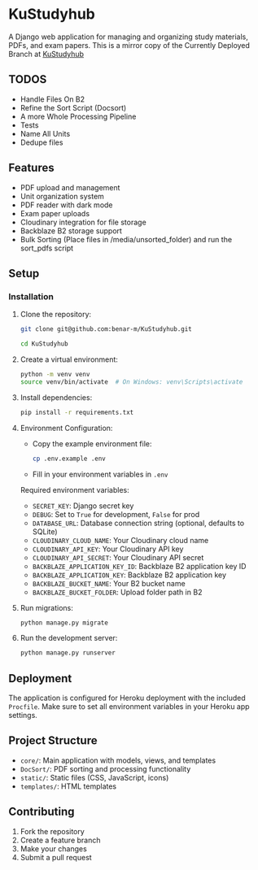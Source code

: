 # KuStudyhub

A Django web application for managing and organizing study materials, PDFs, and exam papers. This is a mirror copy of the Currently Deployed Branch at [KuStudyhub](https://www.kustudyhub.live)

## TODOS
 - Handle Files On B2
 - Refine the Sort Script (Docsort)
 - A more Whole Processing Pipeline
 - Tests
 - Name All Units
 - Dedupe files


## Features

- PDF upload and management
- Unit organization system
- PDF reader with dark mode
- Exam paper uploads
- Cloudinary integration for file storage
- Backblaze B2 storage support
- Bulk Sorting (Place files in /media/unsorted_folder) and run the sort_pdfs script

## Setup
### Installation

1. Clone the repository:
   ```bash
   git clone git@github.com:benar-m/KuStudyhub.git

   cd KuStudyhub
   ```

2. Create a virtual environment:
   ```bash
   python -m venv venv
   source venv/bin/activate  # On Windows: venv\Scripts\activate
   ```

3. Install dependencies:
   ```bash
   pip install -r requirements.txt
   ```

4. Environment Configuration:
   - Copy the example environment file:
     ```bash
     cp .env.example .env
     ```
   - Fill in your environment variables in `.env`
   
   Required environment variables:
   - `SECRET_KEY`: Django secret key
   - `DEBUG`: Set to `True` for development, `False` for prod
   - `DATABASE_URL`: Database connection string (optional, defaults to SQLite)
   - `CLOUDINARY_CLOUD_NAME`: Your Cloudinary cloud name
   - `CLOUDINARY_API_KEY`: Your Cloudinary API key
   - `CLOUDINARY_API_SECRET`: Your Cloudinary API secret
   - `BACKBLAZE_APPLICATION_KEY_ID`: Backblaze B2 application key ID
   - `BACKBLAZE_APPLICATION_KEY`: Backblaze B2 application key
   - `BACKBLAZE_BUCKET_NAME`: Your B2 bucket name
   - `BACKBLAZE_BUCKET_FOLDER`: Upload folder path in B2

5. Run migrations:
   ```bash
   python manage.py migrate
   ```


6. Run the development server:
   ```bash
   python manage.py runserver
   ```

## Deployment

The application is configured for Heroku deployment with the included `Procfile`. Make sure to set all environment variables in your Heroku app settings.

## Project Structure

- `core/`: Main application with models, views, and templates
- `DocSort/`: PDF sorting and processing functionality
- `static/`: Static files (CSS, JavaScript, icons)
- `templates/`: HTML templates

## Contributing

1. Fork the repository
2. Create a feature branch
3. Make your changes
4. Submit a pull request
